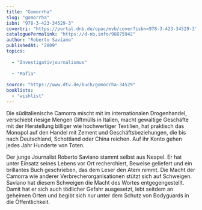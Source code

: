 ```yaml
---
title: "Gomorrha"
slug: "gomorrha"
isbn: "978-3-423-34529-3"
coverUri: "https://portal.dnb.de/opac/mvb/cover?isbn=978-3-423-34529-3"
cataloguePermalink: "https://d-nb.info/98875942"
author: "Roberto Saviano"
publishedAt: "2009"
topics:
  
  - "Investigativjournalismus"
    
  - "Mafia"
    
source: "https://www.dtv.de/buch/gomorrha-34529"
booklists: 
  - "wishlist"
---
```

Die süditalienische Camorra mischt mit im internationalen Drogenhandel, 
verschiebt riesige Mengen Giftmülls in Italien, macht gewaltige Geschäfte mit 
der Herstellung billiger wie hochwertiger Textilien, hat praktisch das Monopol 
auf den Handel mit Zement und Geschäftsbeziehungen, die bis nach Deutschland, 
Schottland oder China reichen. Auf ihr Konto gehen jedes Jahr Hunderte von 
Toten.

Der junge Journalist Roberto Saviano stammt selbst aus Neapel. Er hat unter 
Einsatz seines Lebens vor Ort recherchiert, Beweise geliefert und ein 
brillantes Buch geschrieben, das dem Leser den Atem nimmt. Die Macht der 
Camorra wie anderer Verbrecherorganisationen stützt sich auf Schweigen. 
Saviano hat diesem Schweigen die Macht des Wortes entgegengestellt. Damit hat 
er sich auch tödlicher Gefahr ausgesetzt, lebt seitdem an geheimen Orten und 
begibt sich nur unter dem Schutz von Bodyguards in die Öffentlichkeit.